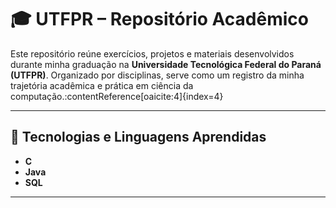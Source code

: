 # 🎓 UTFPR – Repositório Acadêmico

Este repositório reúne exercícios, projetos e materiais desenvolvidos durante minha graduação na **Universidade Tecnológica Federal do Paraná (UTFPR)**. Organizado por disciplinas, serve como um registro da minha trajetória acadêmica e prática em ciência da computação.:contentReference[oaicite:4]{index=4}

---

## 🧰 Tecnologias e Linguagens Aprendidas

- **C**
- **Java**
- **SQL**

---
